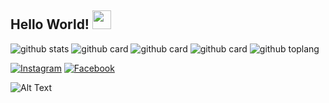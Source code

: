 ## Hello World! <img src="https://raw.githubusercontent.com/iampavangandhi/iampavangandhi/master/gifs/Hi.gif" width="30px"></h2>

![github stats](https://github-readme-stats.vercel.app/api?username=luqni&show_icons=true&theme=radical)
![github card](https://github-readme-stats.vercel.app/api/pin/?username=luqni&repo=simple-blockchain&theme=dark)
![github card](https://github-readme-stats.vercel.app/api/pin/?username=luqni&repo=tugas-spk-ahp&theme=nightowl)
![github card](https://github-readme-stats.vercel.app/api/pin/?username=luqni&repo=Pendeteksi-Wajah&theme=nightowl)
![github toplang](https://github-readme-stats.vercel.app/api/top-langs/?username=luqni&layout=compact&theme=nightowl)

<a href="https://www.instagram.com/muhammadluqnibaehaqi" target="_blank"><img src="https://img.shields.io/badge/Instagram-%23E4405F.svg?&style=flat-square&logo=instagram&logoColor=white" alt="Instagram"></a>
<a href="https://www.facebook.com/luqni.anspirgan/" target="_blank"><img src="https://img.shields.io/badge/Facebook-%231877F2.svg?&style=flat-square&logo=facebook&logoColor=white" alt="Facebook"></a>


![Alt Text](https://smedia2.intoday.in/indiatoday/images/stories/2017April/giphy_050117042753.gif)

